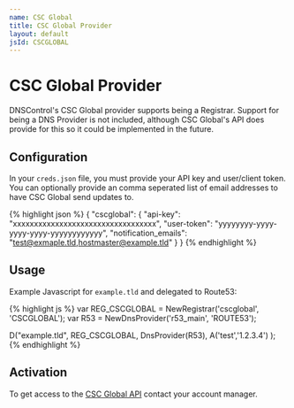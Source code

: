 ```yaml
---
name: CSC Global
title: CSC Global Provider
layout: default
jsId: CSCGLOBAL
---
```

# CSC Global Provider

DNSControl's CSC Global provider supports being a Registrar. Support for being a DNS Provider is not included, although CSC Global's API does provide for this so it could be implemented in the future.

## Configuration
In your `creds.json` file, you must provide your API key and user/client token. You can optionally provide an comma seperated list of email addresses to have CSC Global send updates to.

{% highlight json %}
{
  "cscglobal": {
    "api-key": "xxxxxxxxxxxxxxxxxxxxxxxxxxxxxxxxxx",
    "user-token": "yyyyyyyy-yyyy-yyyy-yyyy-yyyyyyyyyyyy",
    "notification_emails": "test@exmaple.tld,hostmaster@example.tld"
  }
}
{% endhighlight %}

## Usage
Example Javascript for `example.tld` and delegated to Route53:

{% highlight js %}
var REG_CSCGLOBAL = NewRegistrar('cscglobal', 'CSCGLOBAL');
var R53 = NewDnsProvider('r53_main', 'ROUTE53');

D("example.tld", REG_CSCGLOBAL, DnsProvider(R53),
  A('test','1.2.3.4')
);
{% endhighlight %}

## Activation
To get access to the [CSC Global API](https://www.cscglobal.com/cscglobal/docs/dbs/domainmanager/api-v2/) contact your account manager.
